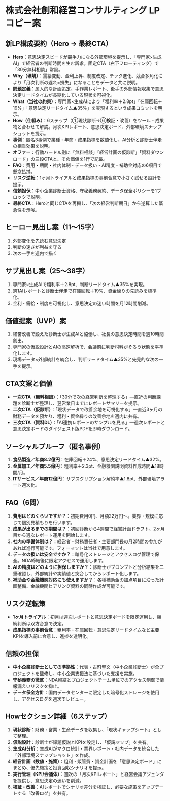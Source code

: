# 株式会社創和経営コンサルティング LPコピー案

## 新LP構成要約（Hero → 最終CTA）
- **Hero**：意思決定スピードが競争力になる外部環境を提示し、「専門家×生成AI」で経営者の判断時間を生む訴求。固定CTA（右下フローティング）で「30分無料相談」常設。
- **Why（環境）**：需給変動、金利上昇、制度改定、テック進化、競合多角化により「月次判断の遅れ=損失」になることをデータと共に説明。
- **問題定義**：属人的な計画策定、手作業レポート、後手の外部情報収集で意思決定リードタイムが長期化している現状を可視化。
- **What（当社の約束）**：専門家×生成AIにより「粗利率＋2.8pt」「在庫回転＋19%」「意思決定リードタイム▲35%」を実現するという成果コミットを明示。
- **How（仕組み）**：6ステップ（①現状診断→⑥検証・改善）をツール・成果物と合わせて解説。月次KPIレポート、意思決定ボード、外部環境スナップショットを提示。
- **事例**：匿名3事例で業種・年商・成果指標を数値化し、AI分析と診断士伴走の相乗効果を説明。
- **オファー**：行動ハードル別に「無料相談」「経営計画の仮診断」「資料ダウンロード」の三段CTAと、その価値を1行で記載。
- **FAQ**：費用・期間・社内体制・データ扱い・AI精度・補助金対応の6項目で懸念払拭。
- **リスク逆転**：1ヶ月トライアルと成果指標の事前合意で小さく試せる設計を提示。
- **信頼担保**：中小企業診断士資格、守秘義務契約、データ保全ポリシーを1ブロックで説明。
- **最終CTA**：Heroと同じCTAを再掲し、「次の経営判断期日」から逆算した緊急性を示唆。

## ヒーロー見出し案（11〜15字）
1. 外部変化を先読む意思決定
2. 判断の速さが利益を守る
3. 次の一手を週内で描く

## サブ見出し案（25〜38字）
1. 専門家×生成AIで粗利率＋2.8pt、判断リードタイム▲35%を実現。
2. 週1AIレポートと診断士伴走で在庫回転＋19%、資金繰りの先読みを標準化。
3. 金利・需給・制度を可視化し、意思決定の迷い時間を月12時間削減。

## 価値提案（UVP）案
1. 経営改善で鍛えた診断士が生成AIと協働し、社長の意思決定時間を週10時間創出。
2. 専門家の仮説設計とAIの高速解析で、会議前に判断材料がそろう状態を平準化します。
3. 現場データ×外部統計を統合し、判断リードタイム▲35%と先見的な次の一手を提示。

## CTA文案と価値
- **一次CTA（無料相談）**：「30分で次の経営判断を整理する」—直近の判断課題を診断士が整理し、翌営業日までにレポートサマリーを提示。
- **二次CTA（仮診断）**：「現状データで改善余地を可視化する」—直近3ヶ月の財務データを預かり、粗利・資金繰りの改善余地を週内に共有。
- **三次CTA（資料DL）**：「AI連携レポートのサンプルを見る」—週次レポートと意思決定ボードのダイジェスト版PDFを即時ダウンロード。

## ソーシャルプルーフ（匿名事例）
1. **食品製造／年商8.2億円**：在庫回転＋24%、意思決定リードタイム▲32%。
2. **金属加工／年商5.5億円**：粗利率＋2.3pt、金融機関説明資料作成時間▲18時間/月。
3. **ITサービス／年商12億円**：サブスクリプション解約率▲1.8pt、外部環境アラート週次化。

## FAQ（6問）
1. **費用はどのくらいですか？**：初期費用0円、月額22万円〜。業界・規模に応じて個別見積もりを行います。
2. **成果が出るまでの期間は？**：初回診断から4週間で経営計画ドラフト、2ヶ月目から週次レポート運用を開始します。
3. **社内の準備体制は？**：経営者・財務責任者・主要部門長の月2時間の参加があれば進行可能です。フォーマットは当社で用意します。
4. **データの扱いは安全ですか？**：暗号化ストレージとアクセスログ管理で保全。NDA締結後に限定アクセスで運用します。
5. **AIの精度はどのように担保しますか？**：診断士がプロンプトと分析結果を二重確認し、外部統計や実績値と突合してからレポート化します。
6. **補助金や金融機関対応にも使えますか？**：各種補助金の加点項目に沿った計画整備、金融機関ヒアリング資料の同時作成が可能です。

## リスク逆転策
- **1ヶ月トライアル**：初月は週次レポートと意思決定ボードを限定運用し、継続判断は双方合意で決定。
- **成果指標の事前合意**：粗利率・在庫回転・意思決定リードタイムなど主要KPIを導入前に合意し、進捗を透明化。

## 信頼の担保
- **中小企業診断士としての準拠性**：代表・古町聖文（中小企業診断士）が全プロジェクトを監修し、中小企業支援法に基づいた支援を実施。
- **守秘義務の徹底**：NDA締結とプロジェクトチーム単位でのアクセス制御で情報漏えいリスクを抑止。
- **データ保全方針**：国内データセンターに限定した暗号化ストレージを使用し、アクセスログを週次でレビュー。

## Howセクション詳細（6ステップ）
1. **現状診断**：財務・営業・生産データを収集し、「現状ギャップシート」として整理。
2. **仮説設計**：診断士が課題仮説とKPIを設定し、「仮説マップ」を共有。
3. **生成AI分析**：生成AIがマクロ統計・業界レポート・社内データを統合した「外部環境スナップショット」を作成。
4. **経営計画（数値・施策）**：粗利・販管費・資金計画を「意思決定ボード」にまとめ、優先施策と投資回収シナリオを提示。
5. **実行管理（KPI/会議体）**：週次の「月次KPIレポート」と経営会議アジェンダを提供し、意思決定の迷いを削減。
6. **検証・改善**：AIレポートでシナリオ差分を検証し、必要な施策をアップデートする「改善ログ」を共有。

